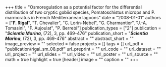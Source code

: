 +++
title = "Osmoregulation as a potential factor for the differential distribution of two cryptic gobiid species, Pomatoschistus microps and P. marmoratus in French Mediterranean lagoons"
date = "2008-01-01"
authors = ["**F. Rigal**", "T. Chevalier", "C. Lorin-Nebel", "G. Charmantier", "J.-A. Tomasini", "F. Aujoulat", "P. Berrebi"]
publication_types = ["2"]
publication = "**_Scientia Marina_**, (72), 3, pp. 469-476"
publication_short = "**_Scientia Marina_**, (72), 3, pp. 469-476"
abstract = ""
abstract_short = ""
image_preview = ""
selected = false
projects = []
tags = []
url_pdf = "publication/rigal_sm_08.pdf"
url_preprint = ""
url_code = ""
url_dataset = ""
url_project = ""
url_slides = ""
url_video = ""
url_poster = ""
url_source = ""
math = true
highlight = true
[header]
image = ""
caption = ""
+++
